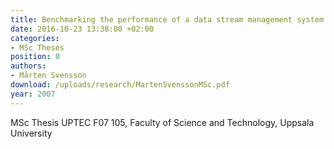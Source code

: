 ```yaml
---
title: Benchmarking the performance of a data stream management system
date: 2016-10-23 13:38:00 +02:00
categories:
- MSc Theses
position: 0
authors:
- Mårten Svensson
download: /uploads/research/MartenSvenssonMSc.pdf
year: 2007
---
```


MSc Thesis UPTEC F07 105, Faculty of Science and Technology, Uppsala University
